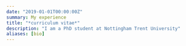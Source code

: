 ```yaml
---
date: "2019-01-01T00:00:00Z"
summary: My experience
title: "*curriculum vitae*"
description: "I am a PhD student at Nottingham Trent University"
aliases: [bio]
---
```

[<i class="ai ai-obp"></i>](pdf/cv.pdf)
